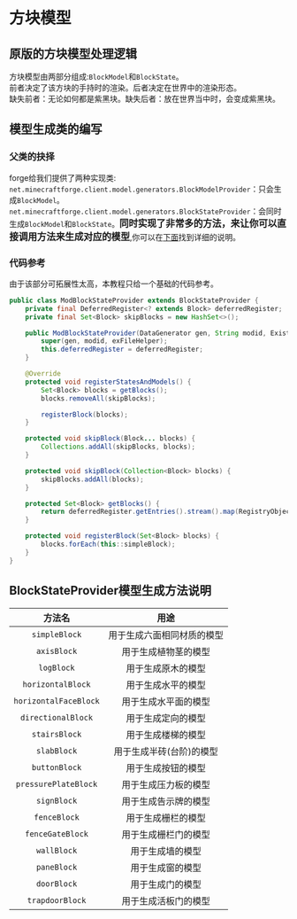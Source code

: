 # 方块模型
## 原版的方块模型处理逻辑
方块模型由两部分组成:`BlockModel`和`BlockState`。\
前者决定了该方块的手持时的渲染。后者决定在世界中的渲染形态。\
缺失前者：无论如何都是紫黑块。缺失后者：放在世界当中时，会变成紫黑块。
## 模型生成类的编写
### 父类的抉择
forge给我们提供了两种实现类:\
`net.minecraftforge.client.model.generators.BlockModelProvider`：只会生成`BlockModel`。\
`net.minecraftforge.client.model.generators.BlockStateProvider`：会同时生成`BlockModel`和`BlockState`。<big>**同时实现了非常多的方法，来让你可以直接调用方法来生成对应的模型**</big>,你可以在[下面](/zh-cn/2?id=blockstateprovider模型生成方法说明)找到详细的说明。
### 代码参考
由于该部分可拓展性太高，本教程只给一个基础的代码参考。
```java
public class ModBlockStateProvider extends BlockStateProvider {
    private final DeferredRegister<? extends Block> deferredRegister;
    private final Set<Block> skipBlocks = new HashSet<>();

    public ModBlockStateProvider(DataGenerator gen, String modid, ExistingFileHelper exFileHelper, DeferredRegister<? extends Block> deferredRegister) {
        super(gen, modid, exFileHelper);
        this.deferredRegister = deferredRegister;
    }

    @Override
    protected void registerStatesAndModels() {
        Set<Block> blocks = getBlocks();
        blocks.removeAll(skipBlocks);

        registerBlock(blocks);
    }

    protected void skipBlock(Block... blocks) {
        Collections.addAll(skipBlocks, blocks);
    }

    protected void skipBlock(Collection<Block> blocks) {
        skipBlocks.addAll(blocks);
    }

    protected Set<Block> getBlocks() {
        return deferredRegister.getEntries().stream().map(RegistryObject::get).collect(Collectors.toSet());
    }

    protected void registerBlock(Set<Block> blocks) {
        blocks.forEach(this::simpleBlock);
    }
}
```
## BlockStateProvider模型生成方法说明


|        方法名         |            用途            |
| :-------------------: | :------------------------: |
|     `simpleBlock`     | 用于生成六面相同材质的模型 |
|      `axisBlock`      |    用于生成植物茎的模型    |
|      `logBlock`       |     用于生成原木的模型     |
|   `horizontalBlock`   |     用于生成水平的模型     |
| `horizontalFaceBlock` |    用于生成水平面的模型    |
|  `directionalBlock`   |     用于生成定向的模型     |
|     `stairsBlock`     |     用于生成楼梯的模型     |
|      `slabBlock`      |  用于生成半砖(台阶)的模型  |
|     `buttonBlock`     |     用于生成按钮的模型     |
| `pressurePlateBlock`  |    用于生成压力板的模型    |
|      `signBlock`      |    用于生成告示牌的模型    |
|     `fenceBlock`      |     用于生成栅栏的模型     |
|   `fenceGateBlock`    |    用于生成栅栏门的模型    |
|      `wallBlock`      |      用于生成墙的模型      |
|      `paneBlock`      |      用于生成窗的模型      |
|      `doorBlock`      |      用于生成门的模型      |
|    `trapdoorBlock`    |    用于生成活板门的模型    |
